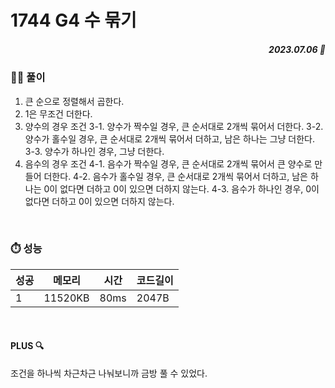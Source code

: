 # 1744 G4 수 묶기
##### <p align="right"> 2023.07.06 📆 </p> 

 
### 👩‍🏫 풀이
1. 큰 순으로 정렬해서 곱한다.
2. 1은 무조건 더한다.
3. 양수의 경우 조건
3-1. 양수가 짝수일 경우, 큰 순서대로 2개씩 묶어서 더한다.
3-2. 양수가 홀수일 경우, 큰 순서대로 2개씩 묶어서 더하고, 남은 하나는 그냥 더한다.
3-3. 양수가 하나인 경우, 그냥 더한다.
4. 음수의 경우 조건
4-1. 음수가 짝수일 경우, 큰 순서대로 2개씩 묶어서 큰 양수로 만들어 더한다.
4-2. 음수가 홀수일 경우, 큰 순서대로 2개씩 묶어서 더하고, 남은 하나는 0이 없다면 더하고 0이 있으면 더하지 않는다.
4-3. 음수가 하나인 경우, 0이 없다면 더하고 0이 있으면 더하지 않는다.

<br>

### ⏱️ 성능
<!-- 테이블 -->
성공 |메모리 | 시간 | 코드길이
---|---|---|---|
1|11520KB|80ms|2047B

<br>

#### PLUS 🔍
조건을 하나씩 차근차근 나눠보니까 금방 풀 수 있었다.
